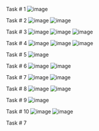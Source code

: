 Task # 1
![image](https://github.com/user-attachments/assets/aeca942a-dc2d-4146-af93-aaa89bc8550d)

Task # 2
![image](https://github.com/user-attachments/assets/e298ea73-90df-42c3-9bda-c6afe4ee32f5)
![image](https://github.com/user-attachments/assets/dc522c27-a24f-47ea-b563-1d235e8bef43)

Task # 3
![image](https://github.com/user-attachments/assets/7f977fee-a708-44ca-bb9f-18274274cdc6)
![image](https://github.com/user-attachments/assets/1ebca6ad-91ab-41e5-ab95-d07306a8427f)
![image](https://github.com/user-attachments/assets/5d69099f-6b2c-46fc-9c6c-95aad64d79e5)

Task # 4
![image](https://github.com/user-attachments/assets/4798b522-d28d-4593-9cf6-79bcff28f80d)
![image](https://github.com/user-attachments/assets/d0bb1e8a-f94d-4699-be1f-ba7765c9baf9)
![image](https://github.com/user-attachments/assets/3af33d6f-4572-4228-a886-17ec937bd78b)

Task # 5
![image](https://github.com/user-attachments/assets/cc618bc0-f668-4ccc-a74a-603c69896e5d)

Task # 6
![image](https://github.com/user-attachments/assets/fa47840f-9233-4259-b91e-6dd81302e4b5)
![image](https://github.com/user-attachments/assets/01b13cfd-78af-4c9e-9a98-378a21ada637)

Task # 7
![image](https://github.com/user-attachments/assets/d8c60ea5-3d34-41a8-b823-44416b711bca)
![image](https://github.com/user-attachments/assets/65c83d6e-6237-489a-9849-d21034f3454c)

Task # 8
![image](https://github.com/user-attachments/assets/3db405fa-667f-4cf8-ba01-152c14860c17)
![image](https://github.com/user-attachments/assets/3eb20fe8-5c86-4df6-aa40-5fb872eae8eb)


Task # 9
![image](https://github.com/user-attachments/assets/84759b4a-f5ab-4c5e-b608-b368f772e8a7)

Task # 10
![image](https://github.com/user-attachments/assets/2321acb6-6147-43ce-97eb-bbd36c3a9e15)
![image](https://github.com/user-attachments/assets/54ff87a9-df46-47a9-8d45-6783d2e11555)


Task # 7
